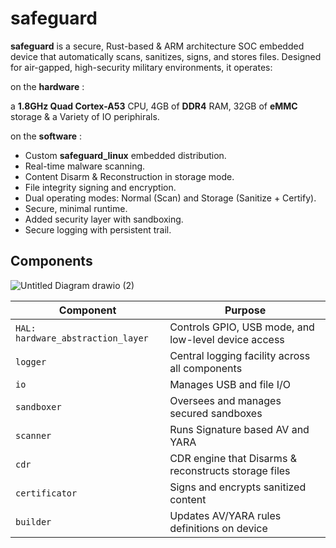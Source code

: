 # safeguard

**safeguard** is a secure, Rust-based & ARM architecture SOC embedded device that automatically scans, sanitizes, signs, and stores files. Designed for air-gapped, high-security military environments, it operates:

on the **hardware** :

a **1.8GHz Quad Cortex-A53** CPU, 4GB of **DDR4** RAM, 32GB of **eMMC** storage & a Variety of IO periphirals.

on the **software** :

- Custom **safeguard_linux** embedded distribution.
- Real-time malware scanning.
- Content Disarm & Reconstruction in storage mode.
- File integrity signing and encryption.
- Dual operating modes: Normal (Scan) and Storage (Sanitize + Certify).
- Secure, minimal runtime.
- Added security layer with sandboxing.
- Secure logging with persistent trail.




## Components


![Untitled Diagram drawio (2)](https://github.com/user-attachments/assets/30916f99-5e35-4b5d-878d-fc68e0e515d4)



| Component              | Purpose                                      |
|--------------------|----------------------------------------------|
| `HAL: hardware_abstraction_layer` | Controls GPIO, USB mode, and low-level device access |
| `logger`           | Central logging facility across all components                    |
| `io`               | Manages USB and file I/O                     |
| `sandboxer`          | Oversees and manages secured sandboxes    |
| `scanner`          | Runs Signature based AV and YARA       |
| `cdr`       | CDR engine that Disarms & reconstructs storage files     |
| `certificator`     | Signs and encrypts sanitized content         |
| `builder`          | Updates AV/YARA rules definitions on device    |


